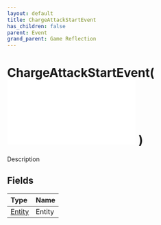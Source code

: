 ```yaml
---
layout: default
title: ChargeAttackStartEvent
has_children: false
parent: Event
grand_parent: Game Reflection
---
```

# ChargeAttackStartEvent( ![ EntityEventBase ](/game-reflection/events/entity_event_base.md) )
Description 

## Fields
| Type | Name |
|:-------------|:--------------|
| [Entity](/game-reflection/classes/entity.md) | Entity |
